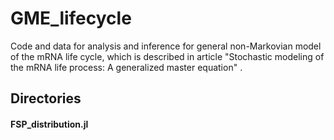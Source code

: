 # GME_lifecycle
Code and data for analysis and inference for  general non-Markovian model of the mRNA life cycle, which is described 
in article "Stochastic modeling of the mRNA life process: A generalized master equation" .

## Directories
#### FSP_distribution.jl
